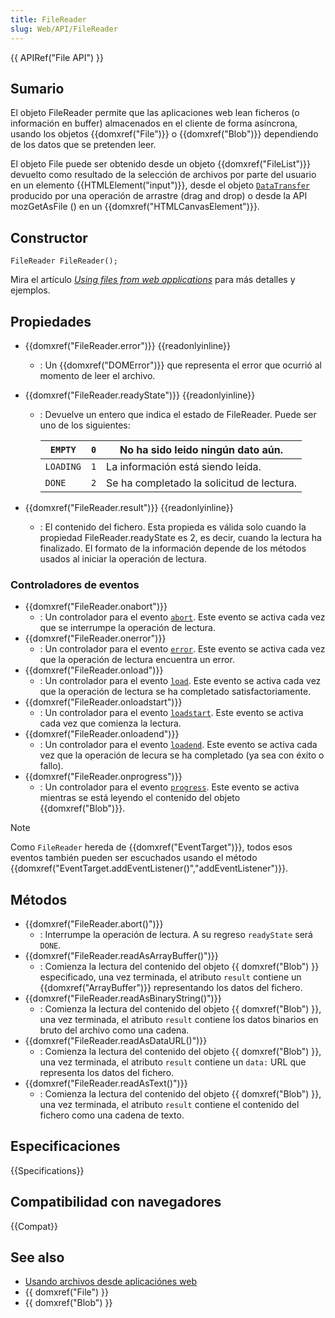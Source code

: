 ```yaml
---
title: FileReader
slug: Web/API/FileReader
---
```


{{ APIRef("File API") }}

## Sumario

El objeto FileReader permite que las aplicaciones web lean ficheros (o información en buffer) almacenados en el cliente de forma asíncrona, usando los objetos {{domxref("File")}} o {{domxref("Blob")}} dependiendo de los datos que se pretenden leer.

El objeto File puede ser obtenido desde un objeto {{domxref("FileList")}} devuelto como resultado de la selección de archivos por parte del usuario en un elemento {{HTMLElement("input")}}, desde el objeto [`DataTransfer`](/es/docs/Web/API/DataTransfer) producido por una operación de arrastre (drag and drop) o desde la API mozGetAsFile () en un {{domxref("HTMLCanvasElement")}}.

## Constructor

```
FileReader FileReader();
```

Mira el artículo _[Using files from web applications](/es/docs/Web/API/File_API/Using_files_from_web_applications)_ para más detalles y ejemplos.

## Propiedades

- {{domxref("FileReader.error")}} {{readonlyinline}}
  - : Un {{domxref("DOMError")}} que representa el error que ocurrió al momento de leer el archivo.
- {{domxref("FileReader.readyState")}} {{readonlyinline}}

  - : Devuelve un entero que indica el estado de FileReader. Puede ser uno de los siguientes:

    | `EMPTY`   | `0` | No ha sido leido ningún dato aún.         |
    | --------- | --- | ----------------------------------------- |
    | `LOADING` | `1` | La información está siendo leída.         |
    | `DONE`    | `2` | Se ha completado la solicitud de lectura. |

- {{domxref("FileReader.result")}} {{readonlyinline}}
  - : El contenido del fichero. Esta propieda es válida solo cuando la propiedad FileReader.readyState es 2, es decir, cuando la lectura ha finalizado. El formato de la información depende de los métodos usados al iniciar la operación de lectura.

### Controladores de eventos

- {{domxref("FileReader.onabort")}}
  - : Un controlador para el evento [`abort`](/es/docs/Web/API/HTMLMediaElement/abort_event). Este evento se activa cada vez que se interrumpe la operación de lectura.
- {{domxref("FileReader.onerror")}}
  - : Un controlador para el evento [`error`](/es/docs/Web/API/HTMLElement/error_event). Este evento se activa cada vez que la operación de lectura encuentra un error.
- {{domxref("FileReader.onload")}}
  - : Un controlador para el evento [`load`](/es/docs/Web/API/Window/load_event). Este evento se activa cada vez que la operación de lectura se ha completado satisfactoriamente.
- {{domxref("FileReader.onloadstart")}}
  - : Un controlador para el evento [`loadstart`](/es/docs/Web/API/XMLHttpRequest/loadstart_event). Este evento se activa cada vez que comienza la lectura.
- {{domxref("FileReader.onloadend")}}
  - : Un controlador para el evento [`loadend`](/es/docs/Web/API/XMLHttpRequest/loadend_event). Este evento se activa cada vez que la operación de lecura se ha completado (ya sea con éxito o fallo).
- {{domxref("FileReader.onprogress")}}
  - : Un controlador para el evento [`progress`](/es/docs/Web/API/XMLHttpRequest/progress_event). Este evento se activa mientras se está leyendo el contenido del objeto {{domxref("Blob")}}.

> [!NOTE]
> Como `FileReader` hereda de {{domxref("EventTarget")}}, todos esos eventos también pueden ser escuchados usando el método {{domxref("EventTarget.addEventListener()","addEventListener")}}.

## Métodos

- {{domxref("FileReader.abort()")}}
  - : Interrumpe la operación de lectura. A su regreso `readyState` será `DONE`.
- {{domxref("FileReader.readAsArrayBuffer()")}}
  - : Comienza la lectura del contenido del objeto {{ domxref("Blob") }} especificado, una vez terminada, el atributo `result` contiene un {{domxref("ArrayBuffer")}} representando los datos del fichero.
- {{domxref("FileReader.readAsBinaryString()")}}
  - : Comienza la lectura del contenido del objeto {{ domxref("Blob") }}, una vez terminada, el atributo `result` contiene los datos binarios en bruto del archivo como una cadena.
- {{domxref("FileReader.readAsDataURL()")}}
  - : Comienza la lectura del contenido del objeto {{ domxref("Blob") }}, una vez terminada, el atributo `result` contiene un `data:` URL que representa los datos del fichero.
- {{domxref("FileReader.readAsText()")}}
  - : Comienza la lectura del contenido del objeto {{ domxref("Blob") }}, una vez terminada, el atributo `result` contiene el contenido del fichero como una cadena de texto.

## Especificaciones

{{Specifications}}

## Compatibilidad con navegadores

{{Compat}}

## See also

- [Usando archivos desde aplicaciónes web](/en-US/Using_files_from_web_applications)
- {{ domxref("File") }}
- {{ domxref("Blob") }}
